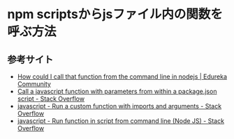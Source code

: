 # npm scriptsからjsファイル内の関数を呼ぶ方法

## 参考サイト
- [How could I call that function from the command line in nodejs | Edureka Community](https://www.edureka.co/community/87582/how-could-call-that-function-from-the-command-line-in-nodejs)
- [Call a javascript function with parameters from within a package.json script - Stack Overflow](https://stackoverflow.com/questions/48396596/call-a-javascript-function-with-parameters-from-within-a-package-json-script)
- [javascript - Run a custom function with imports and arguments - Stack Overflow](https://stackoverflow.com/questions/66675974/run-a-custom-function-with-imports-and-arguments)
- [javascript - Run function in script from command line (Node JS) - Stack Overflow](https://stackoverflow.com/questions/30782693/run-function-in-script-from-command-line-node-js)